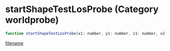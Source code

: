 # startShapeTestLosProbe (Category worldprobe)

```js
function startShapeTestLosProbe(x1: number, y1: number, z1: number, x2: number, y2: number, z2: number, flags: int, ent: number, p8: int): int
```

[filename](startShapeTestLosProbe_m.md ':include')